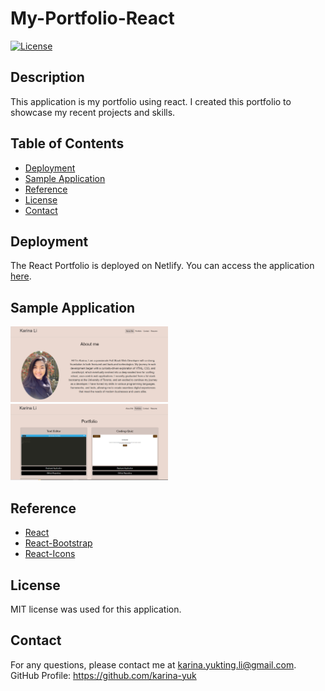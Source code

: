 # My-Portfolio-React

[![License](https://img.shields.io/badge/License-MIT-yellow.svg)](https://opensource.org/licenses/MIT)

## Description

This application is my portfolio using react. I created this portfolio to showcase my recent projects and skills. 

## Table of Contents

- [Deployment](#deployment)
- [Sample Application](#sample-application)
- [Reference](#reference)
- [License](#license)
- [Contact](#contact)

## Deployment

The React Portfolio is deployed on Netlify. You can access the application [here](https://superlative-stardust-1451f9.netlify.app).

## Sample Application

<img src="./public/assets/sampleapplication1.PNG" alt="Aboutme" width="50%">

<img src="./public/assets/sampleapplication2.PNG" alt="Aboutme" width="50%">

## Reference

- [React](https://reactjs.org/)
- [React-Bootstrap](https://react-bootstrap.github.io/)
- [React-Icons](https://react-icons.github.io/react-icons/)

## License

MIT license was used for this application.

## Contact

For any questions, please contact me at <karina.yukting.li@gmail.com>.
GitHub Profile: https://github.com/karina-yuk
